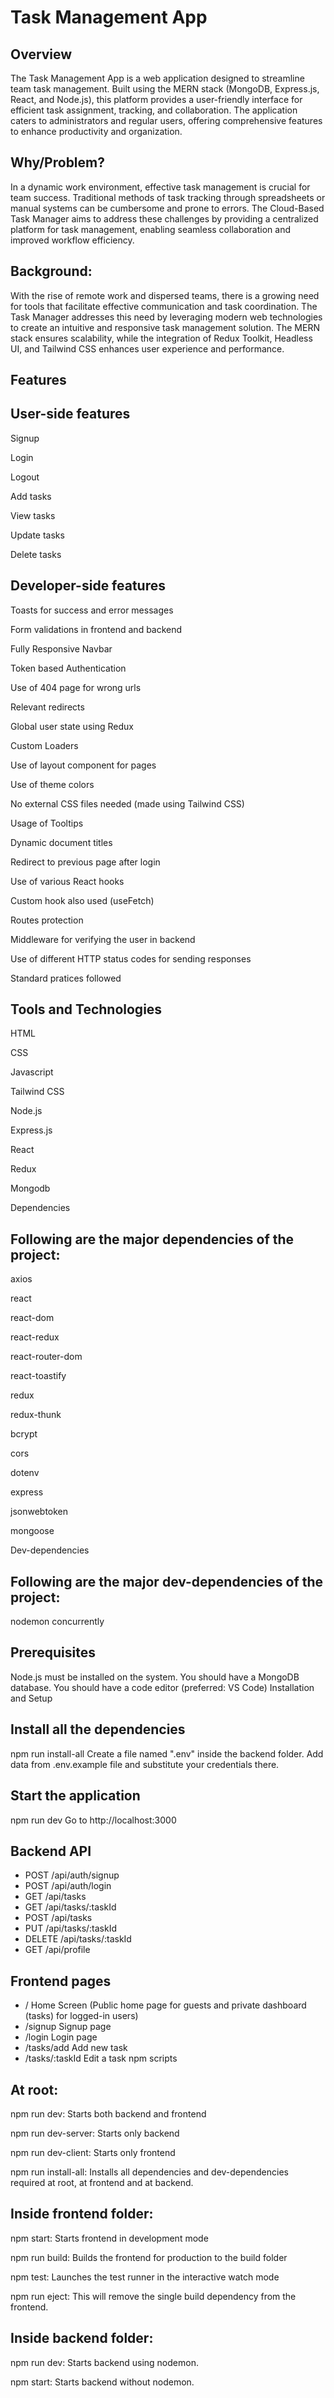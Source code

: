 # Task Management App

## Overview

The Task Management App is a web application designed to streamline team task management. Built using the MERN stack (MongoDB, Express.js, React, and Node.js), this platform provides a user-friendly interface for efficient task assignment, tracking, and collaboration. The application caters to administrators and regular users, offering comprehensive features to enhance productivity and organization.

## Why/Problem?

In a dynamic work environment, effective task management is crucial for team success. Traditional methods of task tracking through spreadsheets or manual systems can be cumbersome and prone to errors. The Cloud-Based Task Manager aims to address these challenges by providing a centralized platform for task management, enabling seamless collaboration and improved workflow efficiency.

## Background:

With the rise of remote work and dispersed teams, there is a growing need for tools that facilitate effective communication and task coordination. The  Task Manager addresses this need by leveraging modern web technologies to create an intuitive and responsive task management solution. The MERN stack ensures scalability, while the integration of Redux Toolkit, Headless UI, and Tailwind CSS enhances user experience and performance.

## Features

## User-side features

Signup

Login

Logout

Add tasks

View tasks

Update tasks

Delete tasks

## Developer-side features

Toasts for success and error messages

Form validations in frontend and backend

Fully Responsive Navbar

Token based Authentication

Use of 404 page for wrong urls

Relevant redirects

Global user state using Redux

Custom Loaders

Use of layout component for pages

Use of theme colors

No external CSS files needed (made using Tailwind CSS)

Usage of Tooltips

Dynamic document titles

Redirect to previous page after login

Use of various React hooks

Custom hook also used (useFetch)

Routes protection

Middleware for verifying the user in backend

Use of different HTTP status codes for sending responses

Standard pratices followed

## Tools and Technologies

HTML

CSS

Javascript

Tailwind CSS

Node.js

Express.js

React

Redux

Mongodb

Dependencies

## Following are the major dependencies of the project:

axios

react

react-dom

react-redux

react-router-dom

react-toastify

redux

redux-thunk

bcrypt

cors

dotenv

express

jsonwebtoken

mongoose

Dev-dependencies

## Following are the major dev-dependencies of the project:

nodemon
concurrently

## Prerequisites

Node.js must be installed on the system.
You should have a MongoDB database.
You should have a code editor (preferred: VS Code)
Installation and Setup

## Install all the dependencies

npm run install-all
Create a file named ".env" inside the backend folder. Add data from .env.example file and substitute your credentials there.

## Start the application

npm run dev
Go to http://localhost:3000

## Backend API

- POST     /api/auth/signup
- POST     /api/auth/login
- GET      /api/tasks
- GET      /api/tasks/:taskId
- POST     /api/tasks
- PUT      /api/tasks/:taskId
- DELETE   /api/tasks/:taskId
- GET      /api/profile

## Frontend pages

- /                 Home Screen (Public home page for guests and private dashboard (tasks) for logged-in users)
- /signup           Signup page
- /login            Login page
- /tasks/add        Add new task
- /tasks/:taskId    Edit a task
npm scripts

## At root:

npm run dev: Starts both backend and frontend

npm run dev-server: Starts only backend

npm run dev-client: Starts only frontend

npm run install-all: Installs all dependencies and dev-dependencies required at root, at frontend and at backend.

## Inside frontend folder:

npm start: Starts frontend in development mode

npm run build: Builds the frontend for production to the build folder

npm test: Launches the test runner in the interactive watch mode

npm run eject: This will remove the single build dependency from the frontend.

## Inside backend folder:

npm run dev: Starts backend using nodemon.

npm start: Starts backend without nodemon.
